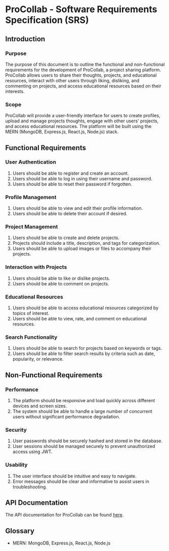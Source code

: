 # ProCollab - Software Requirements Specification (SRS)

## Introduction

### Purpose
The purpose of this document is to outline the functional and non-functional requirements for the development of ProCollab, a project sharing platform. ProCollab allows users to share their thoughts, projects, and educational resources, interact with other users through liking, disliking, and commenting on projects, and access educational resources based on their interests.

### Scope
ProCollab will provide a user-friendly interface for users to create profiles, upload and manage projects thoughts, engage with other users' projects, and access educational resources. The platform will be built using the MERN (MongoDB, Express.js, React.js, Node.js) stack.

## Functional Requirements

### User Authentication
1. Users should be able to register and create an account.
2. Users should be able to log in using their username and password.
3. Users should be able to reset their password if forgotten.

### Profile Management
1. Users should be able to view and edit their profile information.
2. Users should be able to delete their account if desired.

### Project Management
1. Users should be able to create and delete projects.
2. Projects should include a title, description, and tags for categorization.
3. Users should be able to upload images or files to accompany their projects.

### Interaction with Projects
1. Users should be able to like or dislike projects.
2. Users should be able to comment on projects.

### Educational Resources
1. Users should be able to access educational resources categorized by topics of interest.
2. Users should be able to view, rate, and comment on educational resources.

### Search Functionality
1. Users should be able to search for projects based on keywords or tags.
2. Users should be able to filter search results by criteria such as date, popularity, or relevance.

## Non-Functional Requirements

### Performance
1. The platform should be responsive and load quickly across different devices and screen sizes.
2. The system should be able to handle a large number of concurrent users without significant performance degradation.

### Security
1. User passwords should be securely hashed and stored in the database.
2. User sessions should be managed securely to prevent unauthorized access using JWT.

### Usability
1. The user interface should be intuitive and easy to navigate.
2. Error messages should be clear and informative to assist users in troubleshooting.

## API Documentation
The API documentation for ProCollab can be found [here](https://documenter.getpostman.com/view/31012961/2sA2r3ZktU).

## Glossary
- MERN: MongoDB, Express.js, React.js, Node.js
